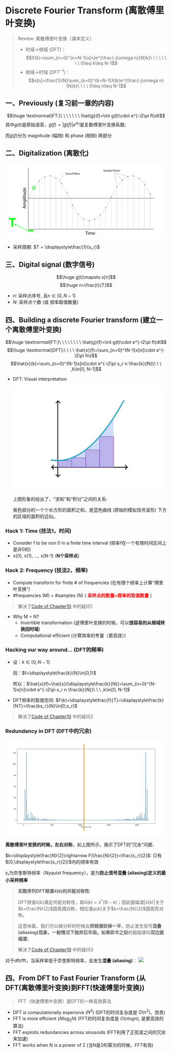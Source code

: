 # Discrete Fourier Transform (离散傅里叶变换)
> Review: 离散傅里叶变换（课本定义）
> - 时域->频域 ($DFT$)：$$X(k)=\sum_{n=0}^{n=N-1}x[n]e^{\frac{-j\omega n}{N}k}\ \ \ \ \ \ \ \ 0\leq k\leq N-1$$
> - 频域->时域 ($DFT^{-1}$)：$$x[n]=\frac{1}{N}\sum_{k=0}^{k=N-1}X(k)e^{\frac{-j\omega n}{N}k}\ \ \ \ 0\leq n\leq N-1$$

## 一、Previously (复习前一章的内容)
$$\huge \textnormal{FT:}\ \ \ \ \ \ \ \hat{g}(f)=\int g(t)\cdot e^{-i2\pi ft}dt$$
其中$g(t)$是原始语音，$\hat{g}(f)=|\hat{g}(f)|e^{i\gamma_f}$是复数傅里叶变换系数;

而$\hat{g}(f)$分为 magnitude (幅频) 和 phase (相频) 两部分

## 二、Digitalization (离散化)
![](../../images/Digitalization.PNG)

- 采样周期: $T = \displaystyle\frac{1}{s_r}$

## 三、Digital signal (数字信号)
$$\huge g(t)\mapsto x[n]$$
$$\huge n=\frac{t}{T}$$
- $n$: 采样点序号, 且$n\in[0, N-1]$
- $N$: 采样点个数 (或 频率取值数量)

## 四、Building a discrete Fourier transform (建立一个离散傅里叶变换)
$$\huge \textnormal{FT:}\ \ \ \ \ \ \ \ \hat{g}(f)=\int g(t)\cdot e^{-i2\pi ft}dt$$
$$\huge \textnormal{DFT}:\ \ \ \ \hat{x}(f)=\sum_{n=0}^{N-1}x[n]\cdot e^{-i2\pi fn}$$
$$\hat{x}(k)=\sum_{n=0}^{N-1}x[n]\cdot e^{-i2\pi s_r n \frac{k}{N}}\ \ \ ,k\in[0, N-1]$$
- DFT: Visual interpretation

  ![](../../images/VisualizeDFT.PNG)

  上图形象的给出了，“求和”和“积分”之间的关系:

  紫色部分的一个个长方形的面积之和，是蓝色曲线 (原始的模拟信号波形) 下方的区域的面积的近似。

### Hack 1: Time (技法1，时间)
- Consider f to be non 0 in a finite time interval (频率f在一个有限时间区间上是非0的)
- x(0), x(1), …, x(N-1) (**N个采样点**)

### Hack 2: Frequency (技法2，频率)
- Compute transform for finite # of frequencies (在有限个频率上计算“傅里叶变换”)
- #frequencies (M) = #samples (N) ( <font color=#FF0000>**采样点的数量=频率的取值数量**</font> )
> 解决了[Code of Chapter10](Code/../CodeChapter10_FourierTransform/CodeChapter10_FourierTransform.ipynb) 中的疑问1
- Why M = N?
  - Invertible transformation (逆傅里叶变换的时候，可以**很容易的从频域转换回时域**)
  - Computational efficient (计算效率的考量（更高效）)
### Hacking our way around... (DFT的频率)
- 设：$k\in[0, N-1]$
  
  则：$f=\displaystyle\frac{k}{N}\in[0,1)$

  所以：$\hat{x}(f)=\hat{x}(\displaystyle\frac{k}{N})=\sum_{n=0}^{N-1}x[n]\cdot e^{-i2\pi s_r n \frac{k}{N}}\ \ \ ,k\in[0, N-1]$
- DFT频率的取值空间: $F(k)=\displaystyle\frac{f}{T}=\displaystyle\frac{k}{NT}=\frac{ks_r}{N}\in[0,s_r)$
> 解决了[Code of Chapter10](Code/../CodeChapter10_FourierTransform/CodeChapter10_FourierTransform.ipynb) 中的疑问2

### Redundancy in DFT (DFT中的冗余)
![](../../images/RedundancyinDFT.PNG)

**离散傅里叶变换的时候，左右对称**，如上图所示，揭示了DFT的“冗余”问题.

$k=\displaystyle\frac{N}{2}\rightarrow F(\frac{N}{2})=\frac{s_r}{2}$: 只有$[0,\displaystyle\frac{s_r}{2})$内的频率有效

$s_r$为奈奎斯特频率（Nyquist frequency），是为**防止信号混叠 (aliasing)**定义的**最小采样频率**

> **实数序列DFT频谱$\hat{x}(k)$的共轭对称性**: 
> 
> DFT频谱$\hat{x}(k)$满足共轭对称性，即$\hat{x}(k)=\hat{x}^*(N-k)$；因此振幅谱$|\hat{x}(k)|$关于$k=\frac{N}{2}$圆周偶对称，相位谱$\varphi(k)$关于$k=\frac{N}{2}$圆周奇对称。
>
> 这意味着，我们可以做分析的时候会**把频谱砍掉一半**，防止发生信号**混叠 (aliasing)**现象，一般情况下抛弃后半段。如果**砍半之前**的振幅谱叫**双边振幅谱**。

> 解决了[Code of Chapter10](Code/../CodeChapter10_FourierTransform/CodeChapter10_FourierTransform.ipynb) 中的疑问3

对于dft/fft，当采样率低于奈奎斯特频率，会发生**混叠 (aliasing)**：
![](../../images/Aliasing.gif)

## 四、From DFT to Fast Fourier Transform (从DFT(离散傅里叶变换)到FFT(快速傅里叶变换))
> FFT（快速傅里叶变换）是DFT的一种高效算法
- DFT is computationally expensive ($N^2$) (DFT的时间复杂度是 $O(n^2)$，昂贵)
- FFT is more efficient ($Nlog_2N$) (FFT的时间复杂度是 $O(nlogn)$, 是更高效的算法)
- FFT exploits redundancies across sinusoids (FFT利用了正弦波之间的冗余来加速)
- FFT works when N is a power of 2 (当N是2的幂次的时候，FFT有效)